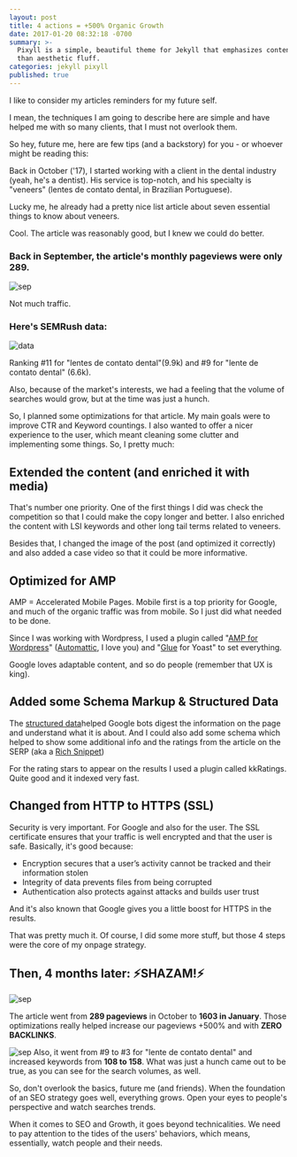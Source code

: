 ```yaml
---
layout: post
title: 4 actions = +500% Organic Growth
date: 2017-01-20 08:32:18 -0700
summary: >-
  Pixyll is a simple, beautiful theme for Jekyll that emphasizes content rather
  than aesthetic fluff.
categories: jekyll pixyll
published: true
---
```

I like to consider my articles reminders for my future self.

I mean, the techniques I am going to describe here are simple and have helped me with so many clients, that I must not overlook them. 

So hey, future me, here are few tips (and a backstory) for you - or whoever might be reading this:

Back in October ('17), I started working with a client in the dental industry (yeah, he's a dentist). His service is top-notch, and his specialty is "veneers" (lentes de contato dental, in Brazilian Portuguese). 

Lucky me, he already had a pretty nice list article about seven essential things to know about veneers. 

Cool. The article was reasonably good, but I knew we could do better.

### Back in September, the article's monthly pageviews were only 289.
![sep](https://image.ibb.co/bSTrrw/septemberden.png)

Not much traffic. 



### Here's SEMRush data:

![data](https://image.ibb.co/chkt4G/semrushsep.png)

Ranking #11 for "lentes de contato dental"(9.9k) and #9 for "lente de contato dental" (6.6k).




Also, because of the market's interests, we had a feeling that the volume of searches would grow, but at the time was just a hunch. 

So, I planned some optimizations for that article. My main goals were to improve CTR and Keyword countings. I also wanted to offer a nicer experience to the user, which meant cleaning some clutter and implementing some things. So, I pretty much:

## Extended the content (and enriched it with media)
That's number one priority. One of the first things I did was check the competition so that I could make the copy longer and better. I also enriched the content with LSI keywords and other long tail terms related to veneers. 

Besides that, I changed the image of the post (and optimized it correctly) and also added a case video so that it could be more informative. 

## Optimized for AMP
AMP = Accelerated Mobile Pages. Mobile first is a top priority for Google, and much of the organic traffic was from mobile. So I just did what needed to be done. 

Since I was working with Wordpress, I used a plugin called "[AMP for Wordpress](https://wordpress.org/plugins/amp/)" ([Automattic](https://automattic.com/), I love you) and "[Glue](https://en-ca.wordpress.org/plugins/glue-for-yoast-seo-amp/) for Yoast" to set everything.  

Google loves adaptable content, and so do people (remember that UX is king).

## Added some Schema Markup & Structured Data 
The [structured data](https://moz.com/blog/structured-data-for-seo-2)helped Google bots digest the information on the page and understand what it is about. And I could also add some schema which helped to show some additional info and the ratings from the article on the SERP (aka a [Rich Snippet](https://www.outerboxdesign.com/web-design-articles/Rich-Snippets-Importance-For-An-eCommerce-Website))

For the rating stars to appear on the results I used a plugin called kkRatings. Quite good and it indexed very fast.

## Changed from HTTP to HTTPS (SSL)
Security is very important. For Google and also for the user. The SSL certificate ensures that your traffic is well encrypted and that the user is safe. Basically, it's good because:

- Encryption secures that a user’s activity cannot be tracked and their information stolen
- Integrity of data prevents files from being corrupted 
- Authentication also protects against attacks and builds user trust

And it's also known that Google gives you a little boost for HTTPS in the results. 


That was pretty much it. Of course, I did some more stuff, but those 4 steps were the core of my onpage strategy. 



## Then, 4 months later: ⚡SHAZAM!⚡ 


![sep](https://s10.postimg.org/89mwppt55/Jan.png)

The article went from **289 pageviews** in October to **1603 in January**. 
Those optimizations really helped increase our pageviews +500% and with **ZERO BACKLINKS**.

![sep](https://image.ibb.co/em4Hyb/semrushjan.png)
Also, it went from #9 to #3 for "lente de contato dental" and increased keywords from **108 to 158**. What was just a hunch came out to be true, as you can see for the search volumes, as well. 

So, don't overlook the basics, future me (and friends). When the foundation of an SEO strategy goes well, everything grows. Open your eyes to people's perspective and watch searches trends. 

When it comes to SEO and Growth, it goes beyond technicalities. We need to pay attention to the tides of the users' behaviors, which means, essentially, watch people and their needs.
